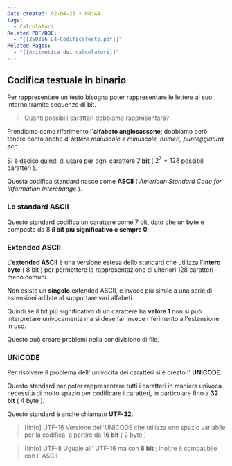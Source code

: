 ```yaml
---
Date created: 02-04-25 • 08:44
tags:
  - Calcolatori
Related PDF/DOC:
  - "[[250306_L4-CodificaTesto.pdf]]"
Related Pages:
  - "[[Aritmetica dei calcolatori]]"
---
```

## Codifica testuale in binario
Per rappresentare un testo bisogna poter rappresentare le lettere al suo interno tramite sequenze di bit.

> Quanti possibili caratteri dobbiamo rappresentare?
 
Prendiamo come riferimento l'**alfabeto anglosassone**; dobbiamo però tenere conto anche di *lettere maiuscole e minuscole, numeri, punteggiatura, ecc*.

Si è deciso quindi di usare per ogni carattere **$7$ bit** ( $2^7=128$ possibili caratteri ). 

Questa codifica standard nasce come **ASCII** ( *American Standard Code for Information Interchange* ).

### Lo standard ASCII
Questo standard codifica un carattere come $7$ bit, dato che un byte è composto da $8$ **il bit più significativo è sempre $0$**.
### Extended ASCII
L'**extended ASCII** è una versione estesa dello standard che utilizza l'**intero byte** ( $8$ bit ) per permettere la rappresentazione di ulteriori $128$ caratteri meno comuni.

Non esiste un **singolo** extended ASCII, è invece più simile a una serie di estensioni  adibite al supportare vari alfabeti.

 Quindi se il bit più significativo di un carattere ha **valore $1$** non si può interpretare univocamente ma si deve far invece riferimento all'estensione in uso.

 Questo può creare problemi nella condivisione di file.

### UNICODE
Per risolvere il problema dell' univocità dei caratteri si è creato l' **UNICODE**.

Questo standard per poter rappresentare tutti i caratteri in maniera univoca necessità di molto spazio per codificare i caratteri, in particolare fino a **$32$ bit** ( $4$ byte ).

Questo standard è anche chiamato **UTF-32**.

> [!info] UTF-16
> Versione dell'UNICODE che utilizza uno spazio variabile per la codifica, a partire da **$16$ bit** ( $2$ byte ) 
> 

> [!info] UTF-8
> Uguale all' UTF-16 ma con **$8$ bit** ; inoltre è compatibile con l' ASCII

